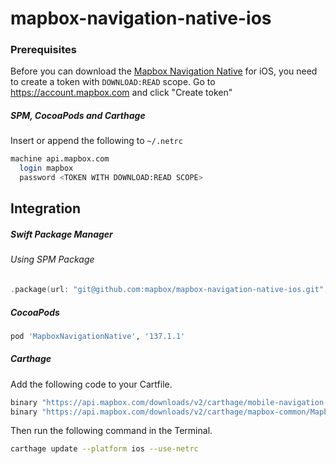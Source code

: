 # mapbox-navigation-native-ios

### Prerequisites

Before you can download the [Mapbox Navigation Native](https://github.com/mapbox/mapbox-navigation-native) for iOS, you need to create a token with `DOWNLOAD:READ` scope.
Go to https://account.mapbox.com and click "Create token"

##### SPM, CocoaPods and Carthage
Insert or append the following to `~/.netrc`

```bash
machine api.mapbox.com
  login mapbox
  password <TOKEN WITH DOWNLOAD:READ SCOPE>
```

## Integration

##### Swift Package Manager

###### Using SPM Package

```swift
.package(url: "git@github.com:mapbox/mapbox-navigation-native-ios.git", from: "137.1.1"),
```

##### CocoaPods

```ruby
pod 'MapboxNavigationNative', '137.1.1'
```

##### Carthage

Add the following code to your Cartfile.

```bash
binary "https://api.mapbox.com/downloads/v2/carthage/mobile-navigation-native/MapboxNavigationNative.json" == 137.1.1
binary "https://api.mapbox.com/downloads/v2/carthage/mapbox-common/MapboxCommon-ios.json" == 23.6.0
```

Then run the following command in the Terminal.
```bash
carthage update --platform ios --use-netrc
```
